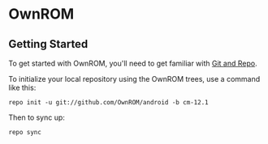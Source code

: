 OwnROM
===========


Getting Started
---------------

To get started with OwnROM, you'll need to get
familiar with [Git and Repo](http://source.android.com/source/using-repo.html).

To initialize your local repository using the OwnROM trees, use a command like this:

    repo init -u git://github.com/OwnROM/android -b cm-12.1

Then to sync up:

    repo sync

